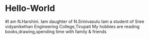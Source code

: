 # Hello-World
#I am N.Harshini.
Iam daughter of N.Srinivasulu
Iam a student of Sree vidyanikethan Engineering College,Tirupati
My hobbies are reading books,drawing,spending time with family & friends
